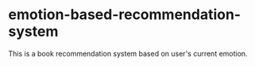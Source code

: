 # emotion-based-recommendation-system
This is a book  recommendation system based on user's current emotion.
